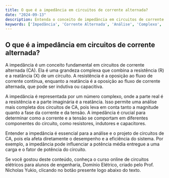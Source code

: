 ```yaml
---
title: O que é a impedância em circuitos de corrente alternada?
date: "2024-09-13"
description: Entenda o conceito de impedância em circuitos de corrente alternada e sua importância na análise de circuitos elétricos.
keywords: ['Impedância', 'Corrente Alternada', 'Análise', 'Complexo', 'Fator']
---
```


## O que é a impedância em circuitos de corrente alternada?

A impedância é um conceito fundamental em circuitos de corrente alternada (CA). Ela é uma grandeza complexa que combina a resistência (R) e a reatância (X) de um circuito. A resistência é a oposição ao fluxo de corrente contínua, enquanto a reatância é a oposição ao fluxo de corrente alternada, que pode ser indutiva ou capacitiva.

A impedância é representada por um número complexo, onde a parte real é a resistência e a parte imaginária é a reatância. Isso permite uma análise mais completa dos circuitos de CA, pois leva em conta tanto a magnitude quanto a fase da corrente e da tensão. A impedância é crucial para determinar como a corrente e a tensão se comportam em diferentes componentes do circuito, como resistores, indutores e capacitores.

Entender a impedância é essencial para a análise e o projeto de circuitos de CA, pois ela afeta diretamente o desempenho e a eficiência do sistema. Por exemplo, a impedância pode influenciar a potência média entregue a uma carga e o fator de potência do circuito.

Se você gostou deste conteúdo, conheça o curso online de circuitos elétricos para alunos de engenharia, Domínio Elétrico, criado pelo Prof. Nicholas Yukio, clicando no botão presente logo abaixo do texto.